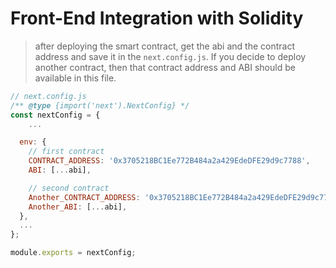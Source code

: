 # Front-End Integration with Solidity

> after deploying the smart contract, get the abi and the contract address and save it in the `next.config.js`.
> If you decide to deploy another contract, then that contract address and ABI should be available in this file.

```js
// next.config.js
/** @type {import('next').NextConfig} */
const nextConfig = {
    ...

  env: {
    // first contract
    CONTRACT_ADDRESS: '0x3705218BC1Ee772B484a2a429EdeDFE29d9c7788',
    ABI: [...abi],

    // second contract
    Another_CONTRACT_ADDRESS: '0x3705218BC1Ee772B484a2a429EdeDFE29d9c7788',
    Another_ABI: [...abi],
  },
  ...
};

module.exports = nextConfig;
```
